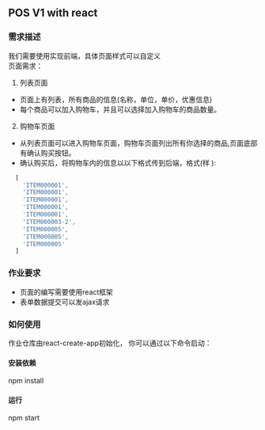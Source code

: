 ## POS V1 with react
### 需求描述
我们需要使用实现前端，具体页面样式可以自定义  
页面需求：
1. 列表页面
  - 页面上有列表，所有商品的信息(名称，单位，单价，优惠信息)
  - 每个商品可以加入购物车，并且可以选择加入购物车的商品数量。
2. 购物车页面
  - 从列表页面可以进入购物车页面，购物车页面列出所有你选择的商品,页面底部有确认购买按钮。
  - 确认购买后，将购物车内的信息以以下格式传到后端，格式(样 ):
```js
  [
    'ITEM000001',
    'ITEM000001',
    'ITEM000001',
    'ITEM000001',
    'ITEM000001',
    'ITEM000003-2',
    'ITEM000005',
    'ITEM000005',
    'ITEM000005'
  ]
```

### 作业要求
- 页面的编写需要使用react框架
- 表单数据提交可以发ajax请求


### 如何使用
作业仓库由react-create-app初始化，
你可以通过以下命令启动：
#### 安装依赖
npm install
#### 运行
npm start